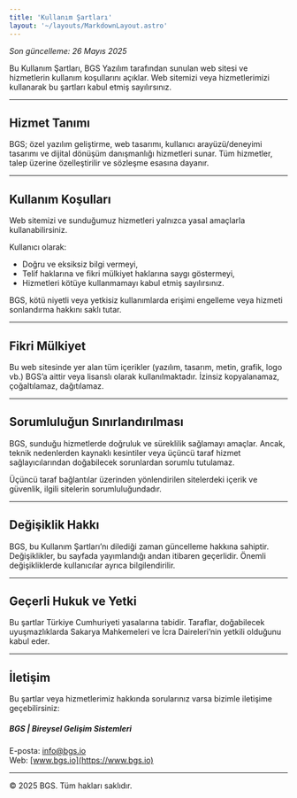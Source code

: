 ```yaml
---
title: 'Kullanım Şartları'
layout: '~/layouts/MarkdownLayout.astro'
---
```


_Son güncelleme: 26 Mayıs 2025_

Bu Kullanım Şartları, BGS Yazılım  tarafından sunulan web sitesi ve hizmetlerin kullanım koşullarını açıklar. Web sitemizi veya hizmetlerimizi kullanarak bu şartları kabul etmiş sayılırsınız.

---

## Hizmet Tanımı

BGS; özel yazılım geliştirme, web tasarımı, kullanıcı arayüzü/deneyimi tasarımı ve dijital dönüşüm danışmanlığı hizmetleri sunar. Tüm hizmetler, talep üzerine özelleştirilir ve sözleşme esasına dayanır.

---

## Kullanım Koşulları

Web sitemizi ve sunduğumuz hizmetleri yalnızca yasal amaçlarla kullanabilirsiniz.

Kullanıcı olarak:

- Doğru ve eksiksiz bilgi vermeyi,  
- Telif haklarına ve fikri mülkiyet haklarına saygı göstermeyi,  
- Hizmetleri kötüye kullanmamayı kabul etmiş sayılırsınız.

BGS, kötü niyetli veya yetkisiz kullanımlarda erişimi engelleme veya hizmeti sonlandırma hakkını saklı tutar.

---

## Fikri Mülkiyet

Bu web sitesinde yer alan tüm içerikler (yazılım, tasarım, metin, grafik, logo vb.) BGS’a aittir veya lisanslı olarak kullanılmaktadır. İzinsiz kopyalanamaz, çoğaltılamaz, dağıtılamaz.

---

## Sorumluluğun Sınırlandırılması

BGS, sunduğu hizmetlerde doğruluk ve süreklilik sağlamayı amaçlar. Ancak, teknik nedenlerden kaynaklı kesintiler veya üçüncü taraf hizmet sağlayıcılarından doğabilecek sorunlardan sorumlu tutulamaz.

Üçüncü taraf bağlantılar üzerinden yönlendirilen sitelerdeki içerik ve güvenlik, ilgili sitelerin sorumluluğundadır.

---

## Değişiklik Hakkı

BGS, bu Kullanım Şartları’nı dilediği zaman güncelleme hakkına sahiptir. Değişiklikler, bu sayfada yayımlandığı andan itibaren geçerlidir. Önemli değişikliklerde kullanıcılar ayrıca bilgilendirilir.

---

## Geçerli Hukuk ve Yetki

Bu şartlar Türkiye Cumhuriyeti yasalarına tabidir. Taraflar, doğabilecek uyuşmazlıklarda Sakarya Mahkemeleri ve İcra Daireleri’nin yetkili olduğunu kabul eder.

---

## İletişim

Bu şartlar veya hizmetlerimiz hakkında sorularınız varsa bizimle iletişime geçebilirsiniz:

##### BGS | Bireysel Gelişim Sistemleri  
E-posta: [info@bgs.io](mailto:info@bgs.io)  
Web: [www.bgs.io](https://www.bgs.io)

---

© 2025 BGS. Tüm hakları saklıdır.
